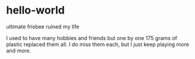 # hello-world
ultimate frisbee ruined my life

I used to have many hobbies and friends but one by one 175 grams of plastic replaced them all. I do miss them each, but I just keep playing more and more.
